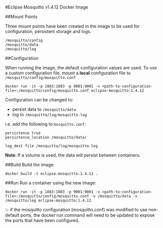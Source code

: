 #Eclipse Mosquitto v1.4.12 Docker Image

##Mount Points

Three mount points have been created in the image to be used for configuration, persistent storage and logs.
```
/mosquitto/config
/mosquitto/data
/mosquitto/log
```


##Configuration

When running the image, the default configuration values are used.
To use a custom configuration file, mount a **local** configuration file to `/mosquitto/config/mosquitto.conf`
```
docker run -it -p 1883:1883 -p 9001:9001 -v <path-to-configuration-file>:/mosquitto/config/mosquitto.conf eclipse-mosquitto:1.4.12
```

Configuration can be changed to:

* persist data to `/mosquitto/data`
* log to `/mosquitto/log/mosquitto.log`

i.e. add the following to `mosquitto.conf`:
```
persistence true
persistence_location /mosquitto/data/

log_dest file /mosquitto/log/mosquitto.log
```

**Note**: If a volume is used, the data will persist between containers.

##Build
Build the image:
```
docker build -t eclipse-mosquitto:1.4.12 .
```

##Run
Run a container using the new image:
```
docker run -it -p 1883:1883 -p 9001:9001 -v <path-to-configuration-file>:/mosquitto/config/mosquitto.conf -v /mosquitto/data -v /mosquitto/log eclipse-mosquitto:1.4.12
```
:boom: if the mosquitto configuration (mosquitto.conf) was modified
to use non-default ports, the docker run command will need to be updated
to expose the ports that have been configured.

